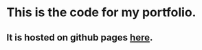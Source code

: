 # This is the code for my portfolio. 
## It is hosted on github pages [here](https://nateforlaw.github.io/softwarePortfolio/).
